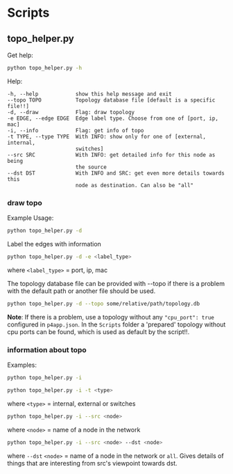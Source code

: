 # Scripts

## topo_helper.py
Get help:
```bash
python topo_helper.py -h
```
Help:
```
-h, --help            show this help message and exit
--topo TOPO           Topology database file [default is a specific file!!]
-d, --draw            Flag: draw topology
-e EDGE, --edge EDGE  Edge label type. Choose from one of [port, ip, mac]
-i, --info            Flag: get info of topo
-t TYPE, --type TYPE  With INFO: show only for one of [external, internal,
                      switches]
--src SRC             With INFO: get detailed info for this node as being
                      the source
--dst DST             With INFO and SRC: get even more details towards this
                      node as destination. Can also be "all"
```

### draw topo

Example Usage:

```bash
python topo_helper.py -d
```

Label the edges with information
```bash
python topo_helper.py -d -e <label_type>
```
where `<label_type>` = port, ip, mac

The topology database file can be provided with --topo if there is a problem with the default path or another file should be used.
```bash
python topo_helper.py -d --topo some/relative/path/topology.db
```
**Note**: If there is a problem, use a topology without any `"cpu_port": true` configured in `p4app.json`. In the `Scripts` folder a 'prepared' topology without cpu ports can be found, which is used as default by the script!!.

### information about topo

Examples:

```bash
python topo_helper.py -i
```

```bash
python topo_helper.py -i -t <type>
```
where `<type>` = internal, external or switches

```bash
python topo_helper.py -i --src <node>
```
where `<node>` = name of a node in the network

```bash
python topo_helper.py -i --src <node> --dst <node>
```
where `--dst` `<node>` = name of a node in the network or `all`. Gives details of things that are interesting from src's viewpoint towards dst.

